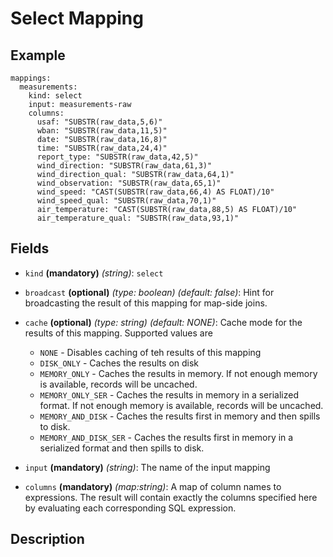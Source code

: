 
# Select Mapping

## Example
```
mappings:
  measurements:
    kind: select
    input: measurements-raw
    columns:
      usaf: "SUBSTR(raw_data,5,6)"
      wban: "SUBSTR(raw_data,11,5)"
      date: "SUBSTR(raw_data,16,8)"
      time: "SUBSTR(raw_data,24,4)"
      report_type: "SUBSTR(raw_data,42,5)"
      wind_direction: "SUBSTR(raw_data,61,3)"
      wind_direction_qual: "SUBSTR(raw_data,64,1)"
      wind_observation: "SUBSTR(raw_data,65,1)"
      wind_speed: "CAST(SUBSTR(raw_data,66,4) AS FLOAT)/10"
      wind_speed_qual: "SUBSTR(raw_data,70,1)"
      air_temperature: "CAST(SUBSTR(raw_data,88,5) AS FLOAT)/10"
      air_temperature_qual: "SUBSTR(raw_data,93,1)"
```

## Fields
* `kind` **(mandatory)** *(string)*: `select`

* `broadcast` **(optional)** *(type: boolean)* *(default: false)*: 
Hint for broadcasting the result of this mapping for map-side joins.

* `cache` **(optional)** *(type: string)* *(default: NONE)*:
Cache mode for the results of this mapping. Supported values are
  * `NONE` - Disables caching of teh results of this mapping
  * `DISK_ONLY` - Caches the results on disk
  * `MEMORY_ONLY` - Caches the results in memory. If not enough memory is available, records will be uncached.
  * `MEMORY_ONLY_SER` - Caches the results in memory in a serialized format. If not enough memory is available, records will be uncached.
  * `MEMORY_AND_DISK` - Caches the results first in memory and then spills to disk.
  * `MEMORY_AND_DISK_SER` - Caches the results first in memory in a serialized format and then spills to disk.

* `input` **(mandatory)** *(string)*:
The name of the input mapping
 
* `columns` **(mandatory)** *(map:string)*:
A map of column names to expressions. The result will contain exactly the columns
specified here by evaluating each corresponding SQL expression.

## Description
